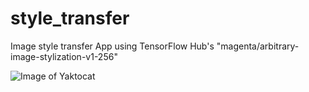 # style_transfer
Image style transfer App using TensorFlow Hub's "magenta/arbitrary-image-stylization-v1-256"

![Image of Yaktocat](https://octodex.github.com/images/yaktocat.png)
